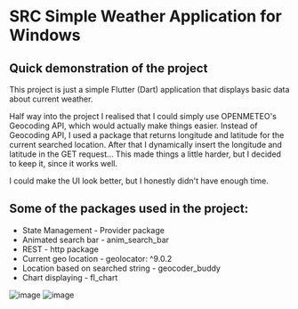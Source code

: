 # SRC Simple Weather Application for Windows

## Quick demonstration of the project

This project is just a simple Flutter (Dart) application that displays basic data about current weather.

Half way into the project I realised that I could simply use OPENMETEO's Geocoding API, which would actually make things easier.
Instead of Geocoding API, I used a package that returns longitude and latitude for the current searched location. After that I dynamically insert the longitude and latitude in the GET request... This made things a little harder, but I decided to keep it, since it works well.

I could make the UI look better, but I honestly didn't have enough time.

## Some of the packages used in the project:
- State Management - Provider package
- Animated search bar - anim_search_bar
- REST - http package
- Current geo location -   geolocator: ^9.0.2
- Location based on searched string - geocoder_buddy
- Chart displaying - fl_chart

![image](https://github.com/jakac13/weather_src/assets/113991942/68d4452f-f8bd-45b5-a423-1f5213b4c5f4)
![image](https://github.com/jakac13/weather_src/assets/113991942/d1a5a6c6-a108-4111-9aac-f8a458cd0c5a)



